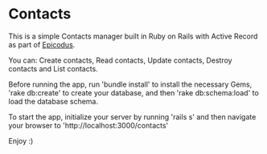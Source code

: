 # Contacts

This is a simple Contacts manager built in Ruby on Rails with Active Record as part of [Epicodus](http://www.epicodus.com/).

You can: Create contacts, Read contacts, Update contacts, Destroy contacts and List contacts.

Before running the app, run 'bundle install' to install the necessary Gems, 'rake db:create' to create your database, and then 'rake db:schema:load' to load the database schema.

To start the app, initialize your server by running 'rails s' and then navigate your browser to 'http://localhost:3000/contacts'

Enjoy :)